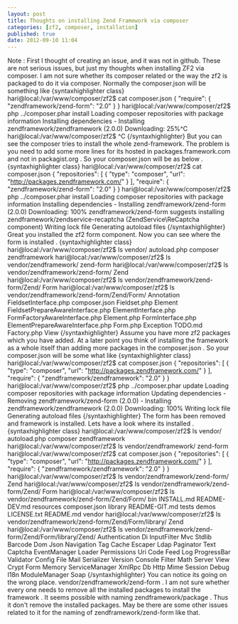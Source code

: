 ```yaml
---
layout: post
title: Thoughts on installing Zend Framework via composer
categories: [zf2, composer, installation]
published: true
date: 2012-09-10 11:04
---
```

Note : First I thought of creating an issue, and it was not in github. These are not serious issues, but just my thoughts when installing ZF2 via composer. I am not sure whether its composer related or the way the zf2 is packaged to do it via composer. Normally the composer.json will be something like {syntaxhighlighter class} hari@local:/var/www/composer/zf2$ cat composer.json { "require": { "zendframework/zend-form": "2.0" } } hari@local:/var/www/composer/zf2$ php ../composer.phar install Loading composer repositories with package information Installing dependencies - Installing zendframework/zendframework (2.0.0) Downloading: 25%\^C hari@local:/var/www/composer/zf2$ \^C {/syntaxhighlighter} But you can see the composer tries to install the whole zend-framework. The problem is you need to add some more lines for its hosted in packages.framework.com and not in packagist.org . So your composer.json will be as below . {syntaxhighlighter class} hari@local:/var/www/composer/zf2$ cat composer.json { "repositories": [ { "type": "composer", "url": "http://packages.zendframework.com/" } ], "require": { "zendframework/zend-form": "2.0" } } hari@local:/var/www/composer/zf2$ php ../composer.phar install Loading composer repositories with package information Installing dependencies - Installing zendframework/zend-form (2.0.0) Downloading: 100% zendframework/zend-form suggests installing zendframework/zendservice-recaptcha (ZendService\\ReCaptcha component) Writing lock file Generating autoload files {/syntaxhighlighter} Great you installed the zf2 form component. Now you can see where the form is installed . {syntaxhighlighter class} hari@local:/var/www/composer/zf2$ ls vendor/ autoload.php composer zendframework hari@local:/var/www/composer/zf2$ ls vendor/zendframework/ zend-form hari@local:/var/www/composer/zf2$ ls vendor/zendframework/zend-form/ Zend hari@local:/var/www/composer/zf2$ ls vendor/zendframework/zend-form/Zend/ Form hari@local:/var/www/composer/zf2$ ls vendor/zendframework/zend-form/Zend/Form/ Annotation FieldsetInterface.php composer.json Fieldset.php Element FieldsetPrepareAwareInterface.php ElementInterface.php FormFactoryAwareInterface.php Element.php FormInterface.php ElementPrepareAwareInterface.php Form.php Exception TODO.md Factory.php View {/syntaxhighlighter} Assume you have more zf2 packages which you have added. At a later point you think of installing the framework as a whole itself than adding more packages in the composer.json . So your composer.json will be some what like {syntaxhighlighter class} hari@local:/var/www/composer/zf2$ cat composer.json { "repositories": [ { "type": "composer", "url": "http://packages.zendframework.com/" } ], "require": { "zendframework/zendframework": "2.0" } } hari@local:/var/www/composer/zf2$ php ../composer.phar update Loading composer repositories with package information Updating dependencies - Removing zendframework/zend-form (2.0.0) - Installing zendframework/zendframework (2.0.0) Downloading: 100% Writing lock file Generating autoload files {/syntaxhighlighter} The form has been removed and framework is installed. Lets have a look where its installed . {syntaxhighlighter class} hari@local:/var/www/composer/zf2$ ls vendor/ autoload.php composer zendframework hari@local:/var/www/composer/zf2$ ls vendor/zendframework/ zend-form hari@local:/var/www/composer/zf2$ cat composer.json { "repositories": [ { "type": "composer", "url": "http://packages.zendframework.com/" } ], "require": { "zendframework/zendframework": "2.0" } } hari@local:/var/www/composer/zf2$ ls vendor/zendframework/zend-form/ Zend hari@local:/var/www/composer/zf2$ ls vendor/zendframework/zend-form/Zend/ Form hari@local:/var/www/composer/zf2$ ls vendor/zendframework/zend-form/Zend/Form/ bin INSTALL.md README-DEV.md resources composer.json library README-GIT.md tests demos LICENSE.txt README.md vendor hari@local:/var/www/composer/zf2$ ls vendor/zendframework/zend-form/Zend/Form/library/ Zend hari@local:/var/www/composer/zf2$ ls vendor/zendframework/zend-form/Zend/Form/library/Zend/ Authentication Di InputFilter Mvc Stdlib Barcode Dom Json Navigation Tag Cache Escaper Ldap Paginator Text Captcha EventManager Loader Permissions Uri Code Feed Log ProgressBar Validator Config File Mail Serializer Version Console Filter Math Server View Crypt Form Memory ServiceManager XmlRpc Db Http Mime Session Debug I18n ModuleManager Soap {/syntaxhighlighter} You can notice its going on the wrong place. vendor/zendframework/zend-form . I am not sure whether every one needs to remove all the installed packages to install the framework . It seems possible with naming zendframework/package . Thus it don't remove the installed packages. May be there are some other issues related to it for the naming of zendframework/zend-form like that.  
